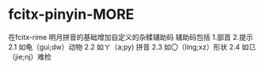 fcitx-pinyin-MORE
=================

在fcitx-rime
明月拼音的基础增加自定义的杂糅辅助码
辅助码包括
1.部首
2.提示
2.1 如龟（gui;dw）动物
2.2 如ㄚ（a;py) 拼音
2.3 如〇（ling;xz）形状
2.4 如㔾（jie;nj）难检
